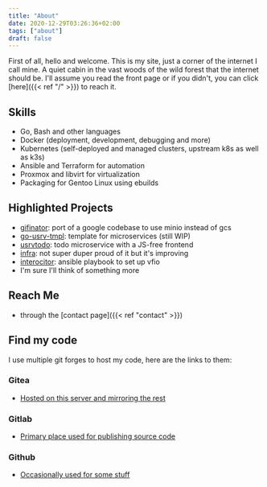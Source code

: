 ```yaml
---
title: "About"
date: 2020-12-29T03:26:36+02:00
tags: ["about"]
draft: false
---
```


First of all, hello and welcome. This is my site, just a corner of the internet I call mine.
A quiet cabin in the vast woods of the wild forest that the internet should be.
I'll assume you read the front page or if you didn't, you can click [here]({{< ref "/" >}}) to reach it.

## Skills
- Go, Bash and other languages
- Docker (deployment, development, debugging and more)
- Kubernetes (self-deployed and managed clusters, upstream k8s as well as k3s)
- Ansible and Terraform for automation
- Proxmox and libvirt for virtualization
- Packaging for Gentoo Linux using ebuilds

## Highlighted Projects
- [gifinator](https://gitlab.com/insanitywholesale/gifinator): port of a google codebase to use minio instead of gcs
- [go-usrv-tmpl](https://github.com/insanitywholesale/go-usrv-tmpl): template for microservices (still WIP)
- [usrvtodo](https://gitlab.com/insanitywholesale/usrvtodo): todo microservice with a JS-free frontend
- [infra](https://gitlab.com/insanitywholesale/infra): not super duper proud of it but it's improving
- [interocitor](https://github.com/insanitywholesale/interocitor): ansible playbook to set up vfio
- I'm sure I'll think of something more

## Reach Me
- through the [contact page]({{< ref "contact" >}})

## Find my code
I use multiple git forges to host my code, here are the links to them:

### Gitea
- [Hosted on this server and mirroring the rest](https://git.distro.watch/inherently)

### Gitlab
- [Primary place used for publishing source code](https://gitlab.com/insanitywholesale)

### Github
- [Occasionally used for some stuff](https://github.com/insanitywholesale)
